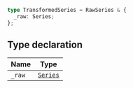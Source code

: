 ```ts
type TransformedSeries = RawSeries & {
  _raw: Series;
};
```

## Type declaration

| Name   | Type                  |
| ------ | --------------------- |
| `_raw` | [`Series`](Series.md) |
